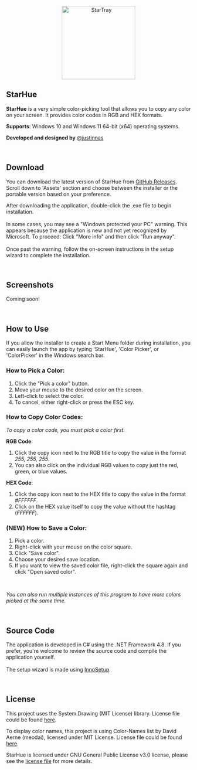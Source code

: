 <div align="center">
  <img src="https://github.com/user-attachments/assets/b1878cd4-4d7d-4387-beb6-4b0bc24ba150" alt="StarTray" height="200">
</div>


## StarHue

**StarHue** is a very simple color-picking tool that allows you to copy any color on your screen. It provides color codes in RGB and HEX formats.

**Supports**: Windows 10 and Windows 11 64-bit (x64) operating systems.

**Developed and designed by** [@justinnas](https://github.com/justinnas)

<br>

## **Download**

You can download the latest version of StarHue from [GitHub Releases](https://github.com/justinnas/StarHue-Color-Picker/releases/). Scroll down to 'Assets' section and choose between the installer or the portable version based on your preference.

After downloading the application, double-click the .exe file to begin installation.<br/><br/>
In some cases, you may see a "Windows protected your PC" warning. This appears because the application is new and not yet recognized by Microsoft. To proceed: Click "More info" and then click "Run anyway".
<br/><br/>Once past the warning, follow the on-screen instructions in the setup wizard to complete the installation.

<br>

## Screenshots
Coming soon!

<br>

## How to Use
If you allow the installer to create a Start Menu folder during installation, you can easily launch the app by typing 'StarHue', 'Color Picker', or 'ColorPicker' in the Windows search bar.

### How to Pick a Color:
1. Click the "Pick a color" button.
2. Move your mouse to the desired color on the screen.
3. Left-click to select the color.
4. To cancel, either right-click or press the ESC key.

### How to Copy Color Codes:

*To copy a color code, you must pick a color first.*

**RGB Code**:

1. Click the copy icon next to the RGB title to copy the value in the format *255, 255, 255*.
2. You can also click on the individual RGB values to copy just the red, green, or blue values.

**HEX Code**:

1. Click the copy icon next to the HEX title to copy the value in the format *#FFFFFF*.
2. Click on the HEX value itself to copy the value without the hashtag (*FFFFFF*).

### (NEW) How to Save a Color:
1. Pick a color.
2. Right-click with your mouse on the color square.
3. Click "Save color".
4. Choose your desired save location.
5. If you want to view the saved color file, right-click the square again and click "Open saved color".

<br>

*You can also run multiple instances of this program to have more colors picked at the same time.*

<br>

## **Source Code**

The application is developed in C# using the .NET Framework 4.8. If you prefer, you're welcome to review the source code and compile the application yourself.<br/><br/>
The setup wizard is made using [InnoSetup](https://jrsoftware.org/isinfo.php).

<br>

## License

This project uses the System.Drawing (MIT License) library. License file could be found [here](https://github.com/justinnas/StarHue-Color-Picker/tree/main/Licenses).

To display color names, this project is using Color-Names list by David Aerne (meodai), licensed under MIT License. License file could be found [here](https://github.com/justinnas/StarHue-Color-Picker/tree/main/Licenses).

StarHue is licensed under GNU General Public License v3.0 license, please see the [license file](https://github.com/justinnas/StarHue-Color-Picker/blob/main/LICENSE.txt) for more details.
